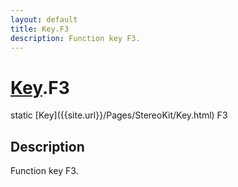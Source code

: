 ```yaml
---
layout: default
title: Key.F3
description: Function key F3.
---
```

# [Key]({{site.url}}/Pages/StereoKit/Key.html).F3

<div class='signature' markdown='1'>
static [Key]({{site.url}}/Pages/StereoKit/Key.html) F3
</div>

## Description
Function key F3.


